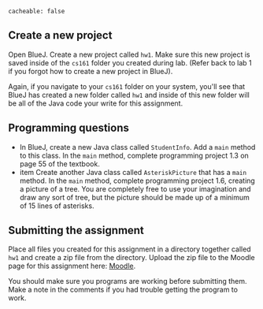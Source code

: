 ```
cacheable: false
```

## Create a new project

Open BlueJ. Create a new project called `hw1`. Make sure this new project is saved inside of the `cs161` folder you created during lab. (Refer back to lab 1 if you forgot how to create a new project in BlueJ).


Again, if you navigate to your `cs161` folder on your system, you'll see that BlueJ has created a new folder called `hw1` and inside of this new folder will be all of the Java code your write for this assignment.

## Programming questions

* In BlueJ, create a new Java class called `StudentInfo`. Add a `main` method to this class. In the `main` method, complete programming project 1.3 on page 55 of the textbook.
* item Create another Java class called `AsteriskPicture` that has a `main` method. In the `main` method, complete programming project 1.6, creating a picture of a tree. You are completely free to use your imagination and draw any sort of tree, but the picture should be made up of a minimum of 15 lines of asterisks.


## Submitting the assignment

Place all files you created for this assignment in a directory together called `hw1` and create a zip file from the directory. Upload the zip file to the Moodle page for this assignment here: [Moodle](https://moodle.pugetsound.edu/moodle/mod/assign/view.php?id=340427).

You should make sure you programs are working before submitting them.
Make a note in the comments if you had trouble getting the program to work.
